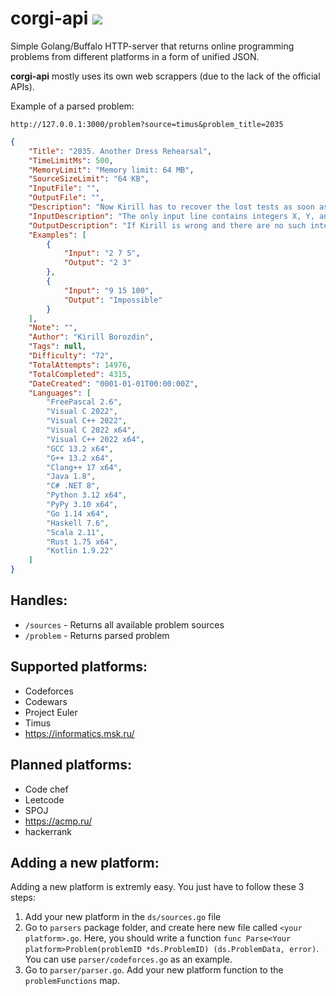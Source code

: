 # corgi-api ![](https://github.com/dj1vs/corgi-parser/actions/workflows/go.yml/badge.svg)  

Simple Golang/Buffalo HTTP-server that returns online programming problems from different platforms in a form of unified JSON.

**corgi-api** mostly uses its own web scrappers (due to the lack of the official APIs).

Example of a parsed problem:
```url
http://127.0.0.1:3000/problem?source=timus&problem_title=2035
```

```json
{
	"Title": "2035. Another Dress Rehearsal",
	"TimeLimitMs": 500,
	"MemoryLimit": "Memory limit: 64 MB",
	"SourceSizeLimit": "64 KB",
	"InputFile": "",
	"OutputFile": "",
	"Description": "Now Kirill has to recover the lost tests as soon as possible. He has answers to the tests, and he remembers that the summands A and B were integers such that 0 ≤ A ≤ X and 0 ≤ B ≤ Y. Help Kirill recover the tests!",
	"InputDescription": "The only input line contains integers X, Y, and C separated with a space (0 ≤ X, Y, C ≤ 109).",
	"OutputDescription": "If Kirill is wrong and there are no such integers, output “Impossible” (without quotation marks). Otherwise, output the integers A and B separated with a space. If there are several pairs satisfying the conditions, output any of them.",
	"Examples": [
		{
			"Input": "2 7 5",
			"Output": "2 3"
		},
		{
			"Input": "9 15 100",
			"Output": "Impossible"
		}
	],
	"Note": "",
	"Author": "Kirill Borozdin",
	"Tags": null,
	"Difficulty": "72",
	"TotalAttempts": 14976,
	"TotalCompleted": 4315,
	"DateCreated": "0001-01-01T00:00:00Z",
	"Languages": [
		"FreePascal 2.6",
		"Visual C 2022",
		"Visual C++ 2022",
		"Visual C 2022 x64",
		"Visual C++ 2022 x64",
		"GCC 13.2 x64",
		"G++ 13.2 x64",
		"Clang++ 17 x64",
		"Java 1.8",
		"C# .NET 8",
		"Python 3.12 x64",
		"PyPy 3.10 x64",
		"Go 1.14 x64",
		"Haskell 7.6",
		"Scala 2.11",
		"Rust 1.75 x64",
		"Kotlin 1.9.22"
	]
}
```

## Handles:
- `/sources` - Returns all available problem sources
- `/problem` - Returns parsed problem

## Supported platforms:
- Codeforces
- Codewars 
- Project Euler
- Timus
- https://informatics.msk.ru/

## Planned platforms:
- Code chef
- Leetcode
- SPOJ
- https://acmp.ru/
- hackerrank

## Adding a new platform:
Adding a new platform is extremly easy. You just have to follow these 3 steps:

1. Add your new platform in the `ds/sources.go` file
2. Go to `parsers` package folder, and create here new file called `<your platform>.go`. Here, you should write a function `func Parse<Your platform>Problem(problemID *ds.ProblemID) (ds.ProblemData, error)`. You can use `parser/codeforces.go` as an example.
3. Go to `parser/parser.go`. Add your new platform function to the `problemFunctions` map.